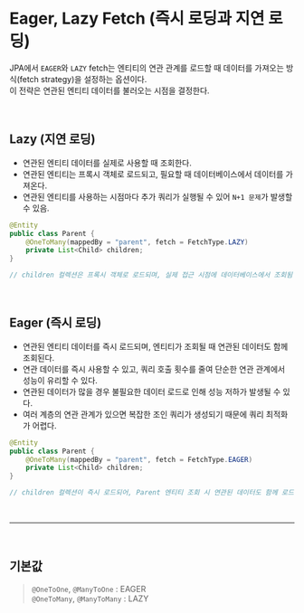 # Eager, Lazy Fetch (즉시 로딩과 지연 로딩)

JPA에서 `EAGER`와 `LAZY` fetch는 엔티티의 연관 관계를 로드할 때 데이터를 가져오는 방식(fetch strategy)을 설정하는 옵션이다. <br/>
이 전략은 연관된 엔티티 데이터를 불러오는 시점을 결정한다.

<br/>

## Lazy (지연 로딩)

- 연관된 엔티티 데이터를 실제로 사용할 때 조회한다.
-  연관된 엔티티는 프록시 객체로 로드되고, 필요할 때 데이터베이스에서 데이터를 가져온다.
- 연관된 엔티티를 사용하는 시점마다 추가 쿼리가 실행될 수 있어 `N+1 문제`가 발생할 수 있음.

```java
@Entity
public class Parent {
    @OneToMany(mappedBy = "parent", fetch = FetchType.LAZY)
    private List<Child> children;
}

// children 컬렉션은 프록시 객체로 로드되며, 실제 접근 시점에 데이터베이스에서 조회됨
```

<br/>

## Eager (즉시 로딩)

- 연관된 엔티티 데이터를 즉시 로드되며, 엔티티가 조회될 때 연관된 데이터도 함께 조회된다.
- 연관 데이터를 즉시 사용할 수 있고, 쿼리 호출 횟수를 줄여 단순한 연관 관계에서 성능이 유리할 수 있다.
- 연관된 데이터가 많을 경우 불필요한 데이터 로드로 인해 성능 저하가 발생될 수 있다.
- 여러 계층의 연관 관계가 있으면 복잡한 조인 쿼리가 생성되기 때문에 쿼리 최적화가 어렵다.

```java
@Entity
public class Parent {
    @OneToMany(mappedBy = "parent", fetch = FetchType.EAGER)
    private List<Child> children;
}

// children 컬렉션이 즉시 로드되어, Parent 엔티티 조회 시 연관된 데이터도 함께 로드됨
```

<br/>

---

<br/>

## 기본값
> `@OneToOne`, `@ManyToOne` : EAGER <br/>
> `@OneToMany`, `@ManyToMany` : LAZY
